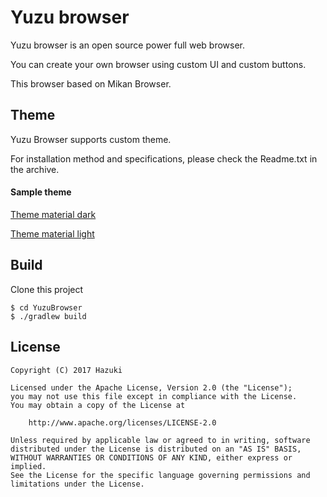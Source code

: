 # Yuzu browser
Yuzu browser is an open source power full web browser.

You can create your own browser using custom UI and custom buttons.

This browser based on Mikan Browser.

## Theme
Yuzu Browser supports custom theme.

For installation method and specifications, please check the Readme.txt in the archive.

#### Sample theme
[Theme material dark](https://github.com/Hazuki0x0/YuzuBrowser/releases/download/v1.1.0/yuzu_theme_material_dark.zip)

[Theme material light](https://github.com/Hazuki0x0/YuzuBrowser/releases/download/v1.1.0/yuzu_theme_material_light.zip)

## Build
Clone this project

    $ cd YuzuBrowser
    $ ./gradlew build


## License
    Copyright (C) 2017 Hazuki

    Licensed under the Apache License, Version 2.0 (the "License");
    you may not use this file except in compliance with the License.
    You may obtain a copy of the License at

        http://www.apache.org/licenses/LICENSE-2.0

    Unless required by applicable law or agreed to in writing, software
    distributed under the License is distributed on an "AS IS" BASIS,
    WITHOUT WARRANTIES OR CONDITIONS OF ANY KIND, either express or implied.
    See the License for the specific language governing permissions and
    limitations under the License.

